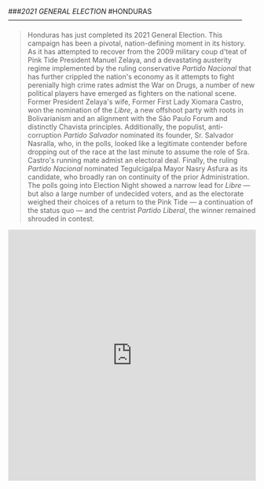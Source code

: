 ###*2021 GENERAL ELECTION*
#HONDURAS
——————————————————————————————————
> Honduras has just completed its 2021 General Election. This campaign has been a pivotal, nation-defining moment in its history. As it has attempted to recover from the 2009 military coup d'teat of Pink Tide President Manuel Zelaya, and a devastating austerity regime implemented by the ruling conservative *Partido Nacional* that has further crippled the nation's economy as it attempts to fight perenially high crime rates admist the War on Drugs, a number of new political players have emerged as fighters on the national scene. Former President Zelaya's wife, Former First Lady Xiomara Castro, won the nomination of the *Libre*, a new offshoot party with roots in Bolivarianism and an alignment with the São Paulo Forum and distinctly Chavista principles. Additionally, the populist, anti-corruption *Partido Salvador* nominated its founder, Sr. Salvador Nasralla, who, in the polls, looked like a legitimate contender before dropping out of the race at the last minute to assume the role of Sra. Castro's running mate admist an electoral deal. Finally, the ruling *Partido Nacional* nominated Tegulcigalpa Mayor Nasry Asfura as its candidate, who broadly ran on continuity of the prior Administration. The polls going into Election Night showed a narrow lead for *Libre* — but also a large number of undecided voters, and as the electorate weighed their choices of a return to the Pink Tide — a continuation of the status quo — and the centrist *Partido Liberal*, the winner remained shrouded in contest.
<iframe title="2021 Honduran Presidential Election" aria-label="Map" id="datawrapper-chart-xCIo5" src="https://datawrapper.dwcdn.net/xCIo5/4/" scrolling="no" frameborder="0" style="width: 0; min-width: 100% !important; border: none;" height="511"></iframe><script type="text/javascript">!function(){"use strict";window.addEventListener("message",(function(e){if(void 0!==e.data["datawrapper-height"]){var t=document.querySelectorAll("iframe");for(var a in e.data["datawrapper-height"])for(var r=0;r<t.length;r++){if(t[r].contentWindow===e.source)t[r].style.height=e.data["datawrapper-height"][a]+"px"}}}))}();
</script>
